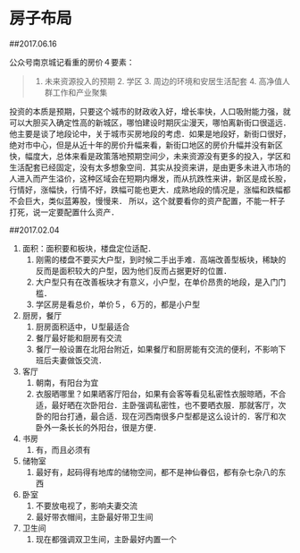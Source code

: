 # 房子布局

##2017.06.16

公众号南京城记看重的房价４要素：
>	1. 未来资源投入的预期
	2. 学区
	3. 周边的环境和安居生活配套
	4. 高净值人群工作和产业聚集

投资的本质是预期，只要这个城市的财政收入好，增长率快，人口吸附能力强，就可以大胆买入确定性高的新城区，哪怕建设时期灰尘漫天，哪怕离新街口很遥远．
他主要是谈了地段论中，关于城市买房地段的考虑．如果是地段好，新街口很好，绝对市中心，但是从近十年的房价升幅来看，新街口地区的房价升幅并没有新区快，幅度大，总体来看是政策落地预期空间少，未来资源没有更多的投入，学区和生活配套已经固定，没有太多想象空间．其实从投资来讲，是由更多未进入市场的人进入而产生溢价，这种区域会在短期内爆发，而从抗跌性来讲，新区是成长股，行情好，涨幅快，行情不好，跌幅可能也更大．成熟地段的情况是，涨幅和跌幅都不会巨大，类似蓝筹股，慢慢来．
所以，这个就要看你的资产配置，不能一杆子打死，说一定要配置什么资产．


##2017.02.04

1. 面积：面积要和板块，楼盘定位适配．
   1. 刚需的楼盘不要买大户型，到时候二手出手难．高端改善型板块，稀缺的反而是面积较大的户型，因为他们反而占据更好的位置．
   2. 大户型只有在改善板块才有意义，小户型，在单价昂贵的地段，是入门门槛．
   3. 学区房是看总价，单价５，６万的，都是小户型
2. 厨房，餐厅
   1. 厨房面积适中，Ｕ型最适合
   2. 餐厅最好能和厨房有交流
   3. 餐厅一般设置在北阳台附近，如果餐厅和厨房能有交流的便利，不影响下班后夫妻做饭交流．
3. 客厅
   1. 朝南，有阳台为宜
   2. 衣服晒哪里？如果晒客厅阳台，如果有会客等看见私密性衣服晾晒，不合适，最好晒在次卧阳台．主卧强调私密性，也不要晒衣服．那就客厅，次卧的阳台打通，最合适．现在河西南很多户型都是这么设计的．客厅和次卧外一条长长的外阳台，很是方便．
4. 书房
   1. 有，而且必须有
5. 储物室
   1. 最好有，起码得有地库的储物空间，都不是神仙眷侣，都有杂七杂八的东西
6. 卧室
   1. 不要放电视了，影响夫妻交流
   2. 最好带衣帽间，主卧最好带卫生间
7. 卫生间
   1. 现在都强调双卫生间，主卧最好内置一个
